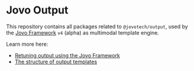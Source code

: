 # Jovo Output

This repository contains all packages related to `@jovotech/output`, used by the [Jovo Framework](https://github.com/jovotech/jovo-framework) `v4` (alpha) as multimodal template engine.

Learn more here:

* [Retuning output using the Jovo Framework](https://github.com/jovotech/jovo-framework/blob/v4dev/docs/output.md)
* [The structure of output templates](./docs/output-templates.md)
